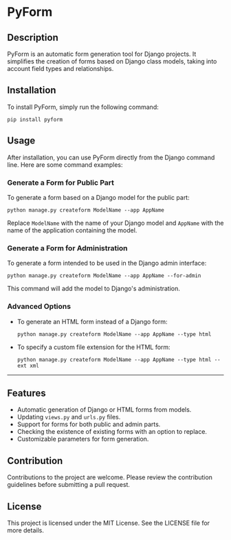 # PyForm

## Description
PyForm is an automatic form generation tool for Django projects. It simplifies the creation of forms based on Django class models, taking into account field types and relationships.

## Installation
To install PyForm, simply run the following command:

```
pip install pyform
```

## Usage
After installation, you can use PyForm directly from the Django command line. Here are some command examples:

### Generate a Form for Public Part
To generate a form based on a Django model for the public part:

```
python manage.py createform ModelName --app AppName
```

Replace `ModelName` with the name of your Django model and `AppName` with the name of the application containing the model.

### Generate a Form for Administration
To generate a form intended to be used in the Django admin interface:

```
python manage.py createform ModelName --app AppName --for-admin
```

This command will add the model to Django's administration.

### Advanced Options
- To generate an HTML form instead of a Django form:

  ```
  python manage.py createform ModelName --app AppName --type html
  ```

- To specify a custom file extension for the HTML form:

  ```
  python manage.py createform ModelName --app AppName --type html --ext xml
  ```

---

## Features
- Automatic generation of Django or HTML forms from models.
- Updating `views.py` and `urls.py` files.
- Support for forms for both public and admin parts.
- Checking the existence of existing forms with an option to replace.
- Customizable parameters for form generation.

## Contribution
Contributions to the project are welcome. Please review the contribution guidelines before submitting a pull request.

## License
This project is licensed under the MIT License. See the LICENSE file for more details.
